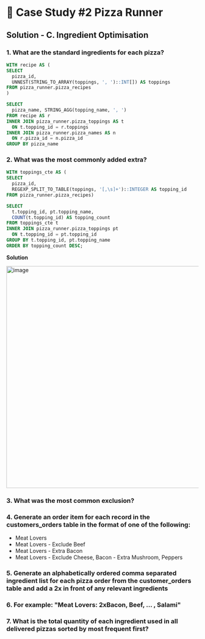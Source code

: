 # 🍕 Case Study #2 Pizza Runner

## Solution - C. Ingredient Optimisation

### 1. What are the standard ingredients for each pizza?
```sql
WITH recipe AS (
SELECT 
  pizza_id,
  UNNEST(STRING_TO_ARRAY(toppings, ', ')::INT[]) AS toppings
FROM pizza_runner.pizza_recipes
)

SELECT 
  pizza_name, STRING_AGG(topping_name, ', ')
FROM recipe AS r
INNER JOIN pizza_runner.pizza_toppings AS t
  ON t.topping_id = r.toppings
INNER JOIN pizza_runner.pizza_names AS n
  ON r.pizza_id = n.pizza_id
GROUP BY pizza_name
```

### 2. What was the most commonly added extra?

```sql
WITH toppings_cte AS (
SELECT
  pizza_id,
  REGEXP_SPLIT_TO_TABLE(toppings, '[,\s]+')::INTEGER AS topping_id
FROM pizza_runner.pizza_recipes)

SELECT 
  t.topping_id, pt.topping_name, 
  COUNT(t.topping_id) AS topping_count
FROM toppings_cte t
INNER JOIN pizza_runner.pizza_toppings pt
  ON t.topping_id = pt.topping_id
GROUP BY t.topping_id, pt.topping_name
ORDER BY topping_count DESC;
```

**Solution**

<img width="582" alt="image" src="https://user-images.githubusercontent.com/81607668/138807557-08909e2e-8201-4e53-87b8-f927928292fb.png">

### 3. What was the most common exclusion?

### 4. Generate an order item for each record in the customers_orders table in the format of one of the following:
- Meat Lovers
- Meat Lovers - Exclude Beef
- Meat Lovers - Extra Bacon
- Meat Lovers - Exclude Cheese, Bacon - Extra Mushroom, Peppers

### 5. Generate an alphabetically ordered comma separated ingredient list for each pizza order from the customer_orders table and add a 2x in front of any relevant ingredients

### 6. For example: "Meat Lovers: 2xBacon, Beef, ... , Salami"

### 7. What is the total quantity of each ingredient used in all delivered pizzas sorted by most frequent first?
